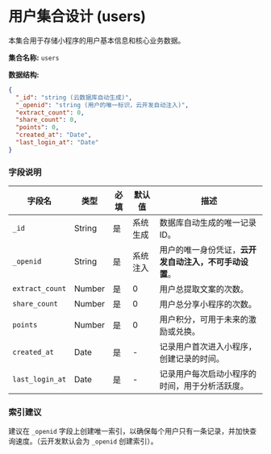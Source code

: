 # 用户集合设计 (users)

本集合用于存储小程序的用户基本信息和核心业务数据。

**集合名称:** `users`

**数据结构:**

```json
{
  "_id": "string (云数据库自动生成)",
  "_openid": "string (用户的唯一标识，云开发自动注入)",
  "extract_count": 0,
  "share_count": 0,
  "points": 0,
  "created_at": "Date",
  "last_login_at": "Date"
}
```

### 字段说明

| 字段名          | 类型   | 必填 | 默认值 | 描述                                         |
| --------------- | ------ | ---- | ------ | -------------------------------------------- |
| `_id`           | String | 是   | 系统生成 | 数据库自动生成的唯一记录ID。                 |
| `_openid`       | String | 是   | 系统注入 | 用户的唯一身份凭证，**云开发自动注入，不可手动设置**。 |
| `extract_count` | Number | 是   | 0      | 用户总提取文案的次数。                       |
| `share_count`   | Number | 是   | 0      | 用户总分享小程序的次数。                     |
| `points`        | Number | 是   | 0      | 用户积分，可用于未来的激励或兑换。           |
| `created_at`    | Date   | 是   | -      | 记录用户首次进入小程序，创建记录的时间。     |
| `last_login_at` | Date   | 是   | -      | 记录用户每次启动小程序的时间，用于分析活跃度。 |

### 索引建议

建议在 `_openid` 字段上创建唯一索引，以确保每个用户只有一条记录，并加快查询速度。（云开发默认会为 `_openid` 创建索引）。

